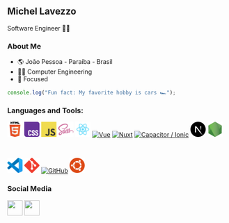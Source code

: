 ## **Michel Lavezzo**

Software Engineer :man_technologist:

### About Me

- :earth_americas: João Pessoa - Paraíba - Brasil
- :man_technologist: Computer Engineering
- :dart: Focused

```javascript
console.log("Fun fact: My favorite hobby is cars 🏎️");
```

### Languages and Tools:

[<img alt="HTML5" width="35" src="https://raw.githubusercontent.com/github/explore/80688e429a7d4ef2fca1e82350fe8e3517d3494d/topics/html/html.png" />](https://www.w3schools.com/html/)
[<img alt="CSS3" width="35" src="https://raw.githubusercontent.com/github/explore/80688e429a7d4ef2fca1e82350fe8e3517d3494d/topics/css/css.png" />](https://developer.mozilla.org/pt-BR/docs/Web/CSS)
[<img alt="JavaScript" width="35" src="https://raw.githubusercontent.com/github/explore/80688e429a7d4ef2fca1e82350fe8e3517d3494d/topics/javascript/javascript.png" />](https://sass-lang.com/)
[<img alt="Sass" width="35" src="https://raw.githubusercontent.com/github/explore/80688e429a7d4ef2fca1e82350fe8e3517d3494d/topics/sass/sass.png" />](https://sass-lang.com/)
[<img alt="React" width="35" src="https://raw.githubusercontent.com/github/explore/80688e429a7d4ef2fca1e82350fe8e3517d3494d/topics/react/react.png" />](https://reactjs.org/)
[<img alt="Vue" width="35" src="https://avatars.githubusercontent.com/u/6128107?s=200&v=4" />](https://vuejs.org/)
[<img alt="Nuxt" width="35" src="https://avatars.githubusercontent.com/u/23360933?s=200&v=4" />](https://nuxt.com/)
[<img alt="Capacitor / Ionic" width="35" src="https://avatars.githubusercontent.com/u/3171503?s=200&v=4" />](https://capacitorjs.com/)
[<img alt="Nextjs" width="35" src="https://raw.githubusercontent.com/devicons/devicon/master/icons/nextjs/nextjs-original.svg">](https://nextjs.org/)
[<img alt="Node.js" width="35" src="https://raw.githubusercontent.com/github/explore/80688e429a7d4ef2fca1e82350fe8e3517d3494d/topics/nodejs/nodejs.png" />](https://nodejs.org/en/)

<br />

[<img alt="VSCode" width="35" src="https://raw.githubusercontent.com/github/explore/80688e429a7d4ef2fca1e82350fe8e3517d3494d/topics/visual-studio-code/visual-studio-code.png" />](https://code.visualstudio.com/)
[<img alt="Git" width="35" src="https://raw.githubusercontent.com/github/explore/80688e429a7d4ef2fca1e82350fe8e3517d3494d/topics/git/git.png" />](https://git-scm.com/)
[<img alt="GitHub" width="35" src="https://www.svgrepo.com/show/450156/github.svg" />](https://github.com/)
[<img alt="Ubuntu" width="35" src="https://raw.githubusercontent.com/github/explore/80688e429a7d4ef2fca1e82350fe8e3517d3494d/topics/ubuntu/ubuntu.png" />](https://ubuntu.com/)


### Social Media

[<img width="35" height="35" src="https://www.svgrepo.com/show/157006/linkedin.svg">](https://www.linkedin.com/in/michel-lavezzo/)
[<img width="35" height="35" src="https://www.svgrepo.com/show/13639/instagram.svg">](https://www.instagram.com/michellavezzo)

<br />
